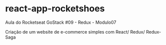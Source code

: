 # react-app-rocketshoes
Aula do Rocketseat GoStack #09 - Redux - Modulo07

Criação de um website de e-commerce simples com React/ Redux/ Redux-Saga
